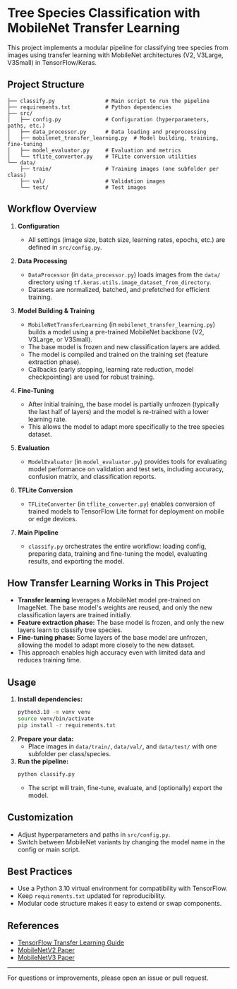 # Tree Species Classification with MobileNet Transfer Learning

This project implements a modular pipeline for classifying tree species from images using transfer learning with MobileNet architectures (V2, V3Large, V3Small) in TensorFlow/Keras.

## Project Structure

```
├── classify.py                # Main script to run the pipeline
├── requirements.txt           # Python dependencies
├── src/
│   ├── config.py              # Configuration (hyperparameters, paths, etc.)
│   ├── data_processor.py      # Data loading and preprocessing
│   ├── mobilenet_transfer_learning.py  # Model building, training, fine-tuning
│   ├── model_evaluator.py     # Evaluation and metrics
│   └── tflite_converter.py    # TFLite conversion utilities
└── data/
    ├── train/                 # Training images (one subfolder per class)
    ├── val/                   # Validation images
    └── test/                  # Test images
```

## Workflow Overview

1. **Configuration**
   - All settings (image size, batch size, learning rates, epochs, etc.) are defined in `src/config.py`.

2. **Data Processing**
   - `DataProcessor` (in `data_processor.py`) loads images from the `data/` directory using `tf.keras.utils.image_dataset_from_directory`.
   - Datasets are normalized, batched, and prefetched for efficient training.

3. **Model Building & Training**
   - `MobileNetTransferLearning` (in `mobilenet_transfer_learning.py`) builds a model using a pre-trained MobileNet backbone (V2, V3Large, or V3Small).
   - The base model is frozen and new classification layers are added.
   - The model is compiled and trained on the training set (feature extraction phase).
   - Callbacks (early stopping, learning rate reduction, model checkpointing) are used for robust training.

4. **Fine-Tuning**
   - After initial training, the base model is partially unfrozen (typically the last half of layers) and the model is re-trained with a lower learning rate.
   - This allows the model to adapt more specifically to the tree species dataset.

5. **Evaluation**
   - `ModelEvaluator` (in `model_evaluator.py`) provides tools for evaluating model performance on validation and test sets, including accuracy, confusion matrix, and classification reports.

6. **TFLite Conversion**
   - `TFLiteConverter` (in `tflite_converter.py`) enables conversion of trained models to TensorFlow Lite format for deployment on mobile or edge devices.

7. **Main Pipeline**
   - `classify.py` orchestrates the entire workflow: loading config, preparing data, training and fine-tuning the model, evaluating results, and exporting the model.

## How Transfer Learning Works in This Project

- **Transfer learning** leverages a MobileNet model pre-trained on ImageNet. The base model's weights are reused, and only the new classification layers are trained initially.
- **Feature extraction phase:** The base model is frozen, and only the new layers learn to classify tree species.
- **Fine-tuning phase:** Some layers of the base model are unfrozen, allowing the model to adapt more closely to the new dataset.
- This approach enables high accuracy even with limited data and reduces training time.

## Usage

1. **Install dependencies:**
   ```bash
   python3.10 -m venv venv
   source venv/bin/activate
   pip install -r requirements.txt
   ```
2. **Prepare your data:**
   - Place images in `data/train/`, `data/val/`, and `data/test/` with one subfolder per class/species.
3. **Run the pipeline:**
   ```bash
   python classify.py
   ```
   - The script will train, fine-tune, evaluate, and (optionally) export the model.

## Customization
- Adjust hyperparameters and paths in `src/config.py`.
- Switch between MobileNet variants by changing the model name in the config or main script.

## Best Practices
- Use a Python 3.10 virtual environment for compatibility with TensorFlow.
- Keep `requirements.txt` updated for reproducibility.
- Modular code structure makes it easy to extend or swap components.

## References
- [TensorFlow Transfer Learning Guide](https://www.tensorflow.org/tutorials/images/transfer_learning)
- [MobileNetV2 Paper](https://arxiv.org/abs/1801.04381)
- [MobileNetV3 Paper](https://arxiv.org/abs/1905.02244)

---

For questions or improvements, please open an issue or pull request.
